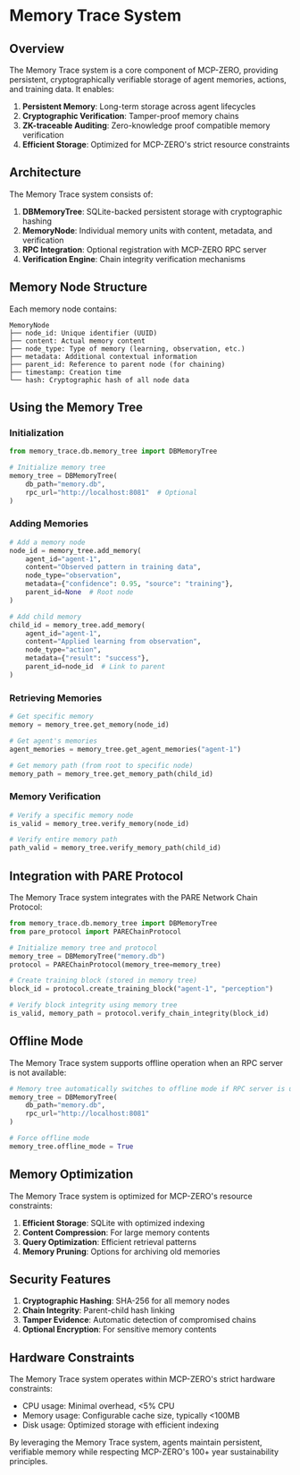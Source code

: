 # Memory Trace System

## Overview

The Memory Trace system is a core component of MCP-ZERO, providing persistent, cryptographically verifiable storage of agent memories, actions, and training data. It enables:

1. **Persistent Memory**: Long-term storage across agent lifecycles
2. **Cryptographic Verification**: Tamper-proof memory chains
3. **ZK-traceable Auditing**: Zero-knowledge proof compatible memory verification
4. **Efficient Storage**: Optimized for MCP-ZERO's strict resource constraints

## Architecture

The Memory Trace system consists of:

1. **DBMemoryTree**: SQLite-backed persistent storage with cryptographic hashing
2. **MemoryNode**: Individual memory units with content, metadata, and verification
3. **RPC Integration**: Optional registration with MCP-ZERO RPC server
4. **Verification Engine**: Chain integrity verification mechanisms

## Memory Node Structure

Each memory node contains:

```
MemoryNode
├── node_id: Unique identifier (UUID)
├── content: Actual memory content
├── node_type: Type of memory (learning, observation, etc.)
├── metadata: Additional contextual information
├── parent_id: Reference to parent node (for chaining)
├── timestamp: Creation time
└── hash: Cryptographic hash of all node data
```

## Using the Memory Tree

### Initialization

```python
from memory_trace.db.memory_tree import DBMemoryTree

# Initialize memory tree
memory_tree = DBMemoryTree(
    db_path="memory.db",
    rpc_url="http://localhost:8081"  # Optional
)
```

### Adding Memories

```python
# Add a memory node
node_id = memory_tree.add_memory(
    agent_id="agent-1",
    content="Observed pattern in training data",
    node_type="observation",
    metadata={"confidence": 0.95, "source": "training"},
    parent_id=None  # Root node
)

# Add child memory
child_id = memory_tree.add_memory(
    agent_id="agent-1",
    content="Applied learning from observation",
    node_type="action",
    metadata={"result": "success"},
    parent_id=node_id  # Link to parent
)
```

### Retrieving Memories

```python
# Get specific memory
memory = memory_tree.get_memory(node_id)

# Get agent's memories
agent_memories = memory_tree.get_agent_memories("agent-1")

# Get memory path (from root to specific node)
memory_path = memory_tree.get_memory_path(child_id)
```

### Memory Verification

```python
# Verify a specific memory node
is_valid = memory_tree.verify_memory(node_id)

# Verify entire memory path
path_valid = memory_tree.verify_memory_path(child_id)
```

## Integration with PARE Protocol

The Memory Trace system integrates with the PARE Network Chain Protocol:

```python
from memory_trace.db.memory_tree import DBMemoryTree
from pare_protocol import PAREChainProtocol

# Initialize memory tree and protocol
memory_tree = DBMemoryTree("memory.db")
protocol = PAREChainProtocol(memory_tree=memory_tree)

# Create training block (stored in memory tree)
block_id = protocol.create_training_block("agent-1", "perception")

# Verify block integrity using memory tree
is_valid, memory_path = protocol.verify_chain_integrity(block_id)
```

## Offline Mode

The Memory Trace system supports offline operation when an RPC server is not available:

```python
# Memory tree automatically switches to offline mode if RPC server is unreachable
memory_tree = DBMemoryTree(
    db_path="memory.db",
    rpc_url="http://localhost:8081"
)

# Force offline mode
memory_tree.offline_mode = True
```

## Memory Optimization

The Memory Trace system is optimized for MCP-ZERO's resource constraints:

1. **Efficient Storage**: SQLite with optimized indexing
2. **Content Compression**: For large memory contents
3. **Query Optimization**: Efficient retrieval patterns
4. **Memory Pruning**: Options for archiving old memories

## Security Features

1. **Cryptographic Hashing**: SHA-256 for all memory nodes
2. **Chain Integrity**: Parent-child hash linking
3. **Tamper Evidence**: Automatic detection of compromised chains
4. **Optional Encryption**: For sensitive memory contents

## Hardware Constraints

The Memory Trace system operates within MCP-ZERO's strict hardware constraints:
- CPU usage: Minimal overhead, <5% CPU
- Memory usage: Configurable cache size, typically <100MB
- Disk usage: Optimized storage with efficient indexing

By leveraging the Memory Trace system, agents maintain persistent, verifiable memory while respecting MCP-ZERO's 100+ year sustainability principles.
